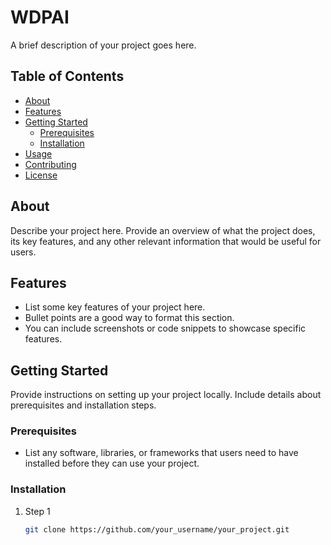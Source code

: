 # WDPAI

A brief description of your project goes here.

## Table of Contents

- [About](#about)
- [Features](#features)
- [Getting Started](#getting-started)
  - [Prerequisites](#prerequisites)
  - [Installation](#installation)
- [Usage](#usage)
- [Contributing](#contributing)
- [License](#license)

## About

Describe your project here. Provide an overview of what the project does, its key features, and any other relevant information that would be useful for users.

## Features

- List some key features of your project here.
- Bullet points are a good way to format this section.
- You can include screenshots or code snippets to showcase specific features.

## Getting Started

Provide instructions on setting up your project locally. Include details about prerequisites and installation steps.

### Prerequisites

- List any software, libraries, or frameworks that users need to have installed before they can use your project.

### Installation

1. Step 1
   ```sh
   git clone https://github.com/your_username/your_project.git
   ```
